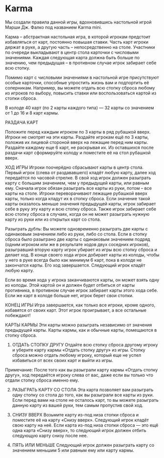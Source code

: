 # Karma

Мы создали правила данной игры, вдохновившись настольной игрой Марши Дж. Фалко под названием Karma mini.

Карма – абстрактная настольная игра, в которой игрокам предстоит избавляться от карт, постоянно повышая ставки. Часть карт игроки держат в руке, а другую часть – непосредственно на столе. Участники по очереди выкладывают в центр стола карточки с числовыми значениями. Каждая следующая карта должна быть больше по значению, чем предыдущая – в противном случае игрок забирает себе всю стопку.

Помимо карт с числовыми значениями в настольной игре присутствуют особые карточки, способные упростить жизнь вам и подпортить её соперникам. Например, вы можете отдать всю стопку сброса любому из игроков по выбору, повысить ставки или воспользоваться картой из стопки сброса.

В колоде 40 карт (по 2 карты каждого типа) — 32 карты со значением от 1 до 16 и 8 карт кармы.

РАЗДАЧА КАРТ

Положите перед каждым игроком по 3 карты в ряд рубашкой вверх. Игроки не смотрят на эти карты. Раздайте игрокам ещё по 3 карты, положив их лицевой стороной вверх на лежащие перед ним карты. Раздайте каждому еще 6 карт, не раскрывая их. Из оставшихся после раздачи карт сформируйте колоду и поместите её на стол рубашкой вверх.

ХОД ИГРЫ
Игроки поочерёдно сбрасывают карты в центр стола. Первый игрок (слева от раздававшего) кладёт любую карту, далее ход передаётся по часовой стрелке. В свой ход игрок должен разыграть карту с большим значением, чем у предыдущей карты, или равным ему. Сначала игрок обязан разыграть все карты из руки, потом – все карты на столе. Игроки переворачивают лежащие рубашкой вверх карты, только когда кладут их в стопку сброса. Если значение такой карты оказалось меньше значения предыдущей карты, игрок забирает себе в руку эту карту и всю стопку сброса. Также игрок забирает себе всю стопку сброса в случаях, когда он не может разыграть нужную карту из руки или из открытых карт со стола.

Разыграть дубль: Вы можете одновременно разыграть две карты с одинаковым значением либо из руки, либо со стола. Если в стопку сброса было разыграно две карты с одинаковым значением подряд (одним игроком или же в результате ходов двух соседних игроков), разыгравший вторую карту игрок убирает из игры всю стопку сброса и делает
ход. В конце своего хода игрок добирает карты из колоды, чтобы у него в руке всегда было как минимум 6 карт, пока в колоде не закончатся карты. Его ход завершается. Следующий игрок кладёт любую карту.

Если во время хода у игрока заканчиваются карты, он может взять одну из колоды. Этой картой он и должен будет отбиться от карты противника, в противном случае игрок забирает карты этого хода себе. Если же карт в колоде больше нет, игрок берет свои стопки.

КОНЕЦ ИГРЫ
Игра завершается, как только все игроки, кроме одного, избавятся от своих карт. Этот игрок проигрывает, а все остальные побеждают!

КАРТЫ КАРМЫ
Эти карты можно разыграть независимо от значения предыдущей карты. Карты кармы, как и обычные карты, помещаются в стопку сброса.

1. ОТДАТЬ СТОПКУ ДРУГУ
Отдайте всю стопку сброса другому игроку и уберите карту кармы «Отдать стопку другу» из игры. Стопку сброса можно отдать любому игроку, который еще не успел избавиться от всех своих карт и выйти из игры.

Примечание: После того как вы разыграли карту кармы «Отдать стопку другу», ход передаётся игроку слева от вас, даже если вы только что отдали стопку сброса именно ему.

2. РАЗЫГРАТЬ КАРТУ СО СТОЛА
Эта карта позволяет вам разыграть одну стопку со стола до того, как вы разыграли все карты из руки. Если перед вами на столе не осталось карт, то вы можете разыграть данную карту из вашей руки, тем самым пропустив свой ход.

3. СНИЗУ ВВЕРХ
Возьмите карту из-под низа стопки сброса и поместите её на карту «Снизу вверх». Следующий игрок кладёт свою карту на неё. Если карта из-под низа стопки сброса — это ещё одна карта «Снизу вверх», то следующий игрок должен отбить следующую карту снизу после нее.

4. ПЯТЬ ИЛИ МЕНЬШЕ
Следующий игрок должен разыграть карту со значением меньшим 5 или равным ему или карту кармы.

